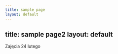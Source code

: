 ```yaml
---
title: sample page
layout: default
---
```

title: sample page2
layout: default
---
Zajęcia 24 lutego
